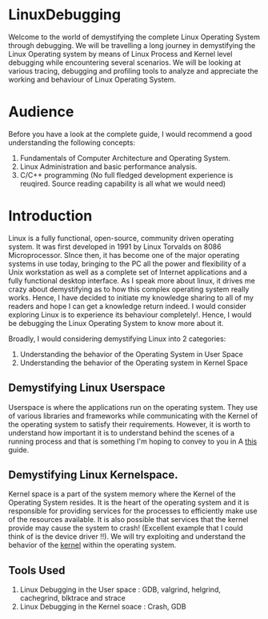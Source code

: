# LinuxDebugging
Welcome to the world of demystifying the complete Linux Operating System through debugging. We will be travelling a long journey in demystifying the Linux Operating system by means of Linux Process and Kernel level debugging while encountering several scenarios.
We will be looking at various tracing, debugging and profiling tools to analyze and appreciate the working and behaviour of Linux Operating System.

# Audience
Before you have a look at the complete guide, I would recommend a good understanding the following concepts:
1. Fundamentals of Computer Architecture and Operating System.
2. Linux Administration and basic performance analysis.
3. C/C++ programming (No full fledged development experience is reuqired. Source reading capability is all what we would need)

# Introduction
Linux is a fully functional, open-source, community driven operating system. It was first developed in 1991 by Linux Torvalds on 8086 Microprocessor. SInce then, it has become one of the major operating systems in use today, bringing to the PC all the power and flexibility of a Unix workstation as well as a complete set of Internet applications and a fully functional desktop interface.
As I speak more about linux, it drives me crazy about demystifying as to how this complex operating system really works. Hence, I have decided to initiate my knowledge sharing to all of my readers and hope I can get a knowledge return indeed.
I would consider exploring Linux is to experience its behaviour completely!. Hence, I would be debugging the Linux Operating System to know more about it. 

Broadly, I would considering demystifying Linux into 2 categories:
1. Understanding the behavior of the Operating System in User Space
2. Understanding the behavior of the Operating system in Kernel Space

## Demystifying Linux Userspace
Userspace is where the applications run on the operating system. They use of various libraries and frameworks while communicating with the Kernel of the operating system to satisfy their requirements. However, it is worth to understand how important it is to understand behind the scenes of a running process and that is something I'm hoping to convey to you in A [this](https://github.com/sribs/LinuxDebugging/blob/master/Userspace/README.md) guide.

## Demystifying Linux Kernelspace.
Kernel space is a part of the system memory where the Kernel of the Operating System resides. It is the heart of the operating system and it is responsible for providing services for the processes to efficiently make use of the resources available. It is also possible that services that the kernel provide may cause the system to crash! (Excellent example that I could think of is the device driver !!). We will try exploiting and understand the behavior of the [kernel](https://github.com/sribs/LinuxDebugging/blob/master/Kernelspace/README.md) within the operating system.

## Tools Used
1. Linux Debugging in the User space : GDB, valgrind, helgrind, cachegrind, blktrace and strace
2. Linux Debugging in the Kernel soace : Crash, GDB
